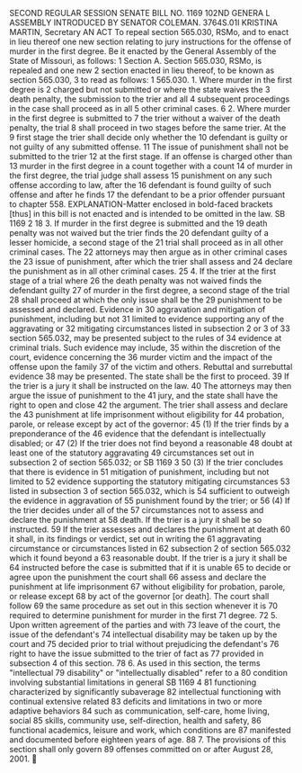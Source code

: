 SECOND REGULAR SESSION
SENATE BILL NO. 1169
102ND GENERA L ASSEMBLY
INTRODUCED BY SENATOR COLEMAN.
3764S.01I KRISTINA MARTIN, Secretary
AN ACT
To repeal section 565.030, RSMo, and to enact in lieu thereof one new section relating to jury
instructions for the offense of murder in the first degree.
Be it enacted by the General Assembly of the State of Missouri, as follows:
1 Section A. Section 565.030, RSMo, is repealed and one new
2 section enacted in lieu thereof, to be known as section 565.030,
3 to read as follows:
1 565.030. 1. Where murder in the first degree is
2 charged but not submitted or where the state waives the
3 death penalty, the submission to the trier and all
4 subsequent proceedings in the case shall proceed as in all
5 other criminal cases.
6 2. Where murder in the first degree is submitted to
7 the trier without a waiver of the death penalty, the trial
8 shall proceed in two stages before the same trier. At the
9 first stage the trier shall decide only whether the
10 defendant is guilty or not guilty of any submitted offense.
11 The issue of punishment shall not be submitted to the trier
12 at the first stage. If an offense is charged other than
13 murder in the first degree in a count together with a count
14 of murder in the first degree, the trial judge shall assess
15 punishment on any such offense according to law, after the
16 defendant is found guilty of such offense and after he finds
17 the defendant to be a prior offender pursuant to chapter 558.
EXPLANATION-Matter enclosed in bold-faced brackets [thus] in this bill is not enacted
and is intended to be omitted in the law.
SB 1169 2
18 3. If murder in the first degree is submitted and the
19 death penalty was not waived but the trier finds the
20 defendant guilty of a lesser homicide, a second stage of the
21 trial shall proceed as in all other criminal cases. The
22 attorneys may then argue as in other criminal cases the
23 issue of punishment, after which the trier shall assess and
24 declare the punishment as in all other criminal cases.
25 4. If the trier at the first stage of a trial where
26 the death penalty was not waived finds the defendant guilty
27 of murder in the first degree, a second stage of the trial
28 shall proceed at which the only issue shall be the
29 punishment to be assessed and declared. Evidence in
30 aggravation and mitigation of punishment, including but not
31 limited to evidence supporting any of the aggravating or
32 mitigating circumstances listed in subsection 2 or 3 of
33 section 565.032, may be presented subject to the rules of
34 evidence at criminal trials. Such evidence may include,
35 within the discretion of the court, evidence concerning the
36 murder victim and the impact of the offense upon the family
37 of the victim and others. Rebuttal and surrebuttal evidence
38 may be presented. The state shall be the first to proceed.
39 If the trier is a jury it shall be instructed on the law.
40 The attorneys may then argue the issue of punishment to the
41 jury, and the state shall have the right to open and close
42 the argument. The trier shall assess and declare the
43 punishment at life imprisonment without eligibility for
44 probation, parole, or release except by act of the governor:
45 (1) If the trier finds by a preponderance of the
46 evidence that the defendant is intellectually disabled; or
47 (2) If the trier does not find beyond a reasonable
48 doubt at least one of the statutory aggravating
49 circumstances set out in subsection 2 of section 565.032; or
SB 1169 3
50 (3) If the trier concludes that there is evidence in
51 mitigation of punishment, including but not limited to
52 evidence supporting the statutory mitigating circumstances
53 listed in subsection 3 of section 565.032, which is
54 sufficient to outweigh the evidence in aggravation of
55 punishment found by the trier; or
56 (4) If the trier decides under all of the
57 circumstances not to assess and declare the punishment at
58 death. If the trier is a jury it shall be so instructed.
59 If the trier assesses and declares the punishment at death
60 it shall, in its findings or verdict, set out in writing the
61 aggravating circumstance or circumstances listed in
62 subsection 2 of section 565.032 which it found beyond a
63 reasonable doubt. If the trier is a jury it shall be
64 instructed before the case is submitted that if it is unable
65 to decide or agree upon the punishment the court shall
66 assess and declare the punishment at life imprisonment
67 without eligibility for probation, parole, or release except
68 by act of the governor [or death]. The court shall follow
69 the same procedure as set out in this section whenever it is
70 required to determine punishment for murder in the first
71 degree.
72 5. Upon written agreement of the parties and with
73 leave of the court, the issue of the defendant's
74 intellectual disability may be taken up by the court and
75 decided prior to trial without prejudicing the defendant's
76 right to have the issue submitted to the trier of fact as
77 provided in subsection 4 of this section.
78 6. As used in this section, the terms "intellectual
79 disability" or "intellectually disabled" refer to a
80 condition involving substantial limitations in general
SB 1169 4
81 functioning characterized by significantly subaverage
82 intellectual functioning with continual extensive related
83 deficits and limitations in two or more adaptive behaviors
84 such as communication, self-care, home living, social
85 skills, community use, self-direction, health and safety,
86 functional academics, leisure and work, which conditions are
87 manifested and documented before eighteen years of age.
88 7. The provisions of this section shall only govern
89 offenses committed on or after August 28, 2001.
